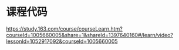 # 课程代码

https://study.163.com/course/courseLearn.htm?courseId=1005660005&share=1&shareId=1397640160#/learn/video?lessonId=1052917092&courseId=1005660005

